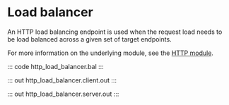 # Load balancer

An HTTP load balancing endpoint is used when the request load needs to be load balanced across a given  set of target endpoints.

For more information on the underlying module,  see the [HTTP module](https://lib.ballerina.io/ballerina/http/latest/).

::: code http_load_balancer.bal :::

::: out http_load_balancer.client.out :::

::: out http_load_balancer.server.out :::